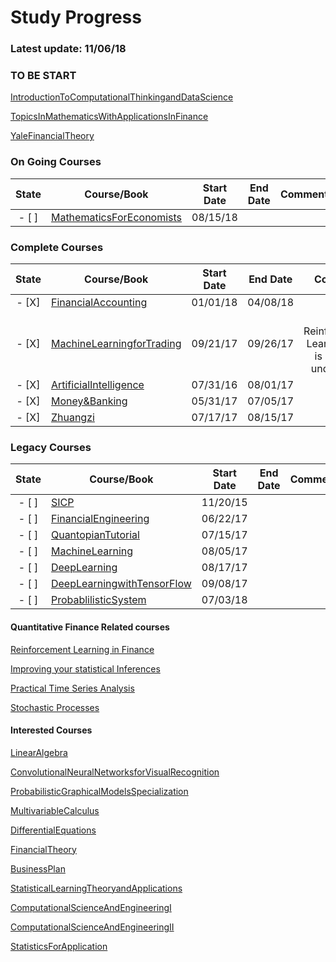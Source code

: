 Study Progress
===
### Latest update: 11/06/18

### TO BE START
[IntroductionToComputationalThinkingandDataScience](https://ocw.mit.edu/courses/electrical-engineering-and-computer-science/6-0002-introduction-to-computational-thinking-and-data-science-fall-2016/index.htm)

[TopicsInMathematicsWithApplicationsInFinance](https://ocw.mit.edu/courses/mathematics/18-s096-topics-in-mathematics-with-applications-in-finance-fall-2013/index.htm)

[YaleFinancialTheory](https://oyc.yale.edu/economics/econ-251)

### On Going Courses
|State|Course/Book       |  Start Date  |  End Date  |     Comment     |
|:-----:|------------------|:------------:|:----------:|:---------------:|
| - [ ] |[MathematicsForEconomists](https://github.com/CrazyAlvaro/Course-Study/tree/master/MathematicsForEconomists)|08/15/18|||

### Complete Courses
|State|Course/Book       |  Start Date  |  End Date  |     Comment     |
|:-----:|------------------|:------------:|:----------:|:---------------:|
| - [X] |[FinancialAccounting](https://github.com/CrazyAlvaro/Course-Study/tree/master/FinancialAccountingSeries)|01/01/18|04/08/18||
| - [X] |[MachineLearningforTrading](https://github.com/CrazyAlvaro/Course-Study/tree/master/MachineLearningforTrading)|09/21/17|09/26/17|Last Reinforcement Learning part is not well understood|
| - [X] |[ArtificialIntelligence](https://github.com/CrazyAlvaro/6.034-Artificial-Intelligence)|07/31/16|08/01/17|          |
| - [X] |[Money&Banking](https://github.com/CrazyAlvaro/Course-Study/tree/master/MoneyBanking)|05/31/17|07/05/17|          |
| - [X] |[Zhuangzi](https://github.com/CrazyAlvaro/Course-Study/tree/master/Zhuangzi)|07/17/17|08/15/17||

### Legacy Courses
|State|Course/Book       |  Start Date  |  End Date  |     Comment     |
|:-----:|------------------|:------------:|:----------:|:---------------:|
| - [ ] |[SICP](https://github.com/CrazyAlvaro/6.001-SICP)|11/20/15|     |          |
| - [ ] |[FinancialEngineering](https://github.com/CrazyAlvaro/Course-Study/tree/master/FinancialEngineering)|06/22/17|||
| - [ ] |[QuantopianTutorial](https://github.com/CrazyAlvaro/Course-Study/tree/master/Quantopian)|07/15/17|||
| - [ ] |[MachineLearning](https://github.com/CrazyAlvaro/Course-Study/tree/master/MachineLearning)|08/05/17|||
| - [ ] |[DeepLearning](https://github.com/CrazyAlvaro/Course-Study/tree/master/DeepLearning)|08/17/17|||
| - [ ] |[DeepLearningwithTensorFlow](https://github.com/CrazyAlvaro/Course-Study/tree/master/DeepLearningwithTensorFlow)|09/08/17|||
| - [ ] |[ProbablilisticSystem](https://github.com/CrazyAlvaro/Course-Study/tree/master/ProbablilisticSystem)|07/03/18|||


#### Quantitative Finance Related courses

[Reinforcement Learning in Finance](https://www.coursera.org/learn/reinforcement-learning-in-finance#)

[Improving your statistical Inferences](https://www.coursera.org/learn/statistical-inferences)

[Practical Time Series Analysis](https://www.coursera.org/learn/practical-time-series-analysis)

[Stochastic Processes](https://www.coursera.org/learn/stochasticprocesses#)


#### Interested Courses
[LinearAlgebra](https://ocw.mit.edu/courses/mathematics/18-06-linear-algebra-spring-2010/)

[ConvolutionalNeuralNetworksforVisualRecognition](http://cs231n.stanford.edu/)

[ProbabilisticGraphicalModelsSpecialization](https://www.coursera.org/courses?languages=en&query=probability+graphical+model)

[MultivariableCalculus](http://ocw2.mit.edu/courses/mathematics/18-02-multivariable-calculus-fall-2007/index.htm)

[DifferentialEquations](http://ocw2.mit.edu/courses/mathematics/18-03-differential-equations-spring-2010/index.htm)

[FinancialTheory](https://ocw.mit.edu/courses/sloan-school-of-management/15-401-finance-theory-i-fall-2008/index.htm)

[BusinessPlan](https://ocw.mit.edu/courses/sloan-school-of-management/15-s21-nuts-and-bolts-of-business-plans-january-iap-2014/index.htm)

[StatisticalLearningTheoryandApplications](http://www.mit.edu/~9.520/fall17/)

[ComputationalScienceAndEngineeringI](https://ocw.mit.edu/courses/mathematics/18-085-computational-science-and-engineering-i-fall-2008/index.htm)

[ComputationalScienceAndEngineeringII](https://ocw.mit.edu/courses/mathematics/18-086-mathematical-methods-for-engineers-ii-spring-2006/index.htm)

[StatisticsForApplication](https://ocw.mit.edu/courses/mathematics/18-650-statistics-for-applications-fall-2016/index.htm)
